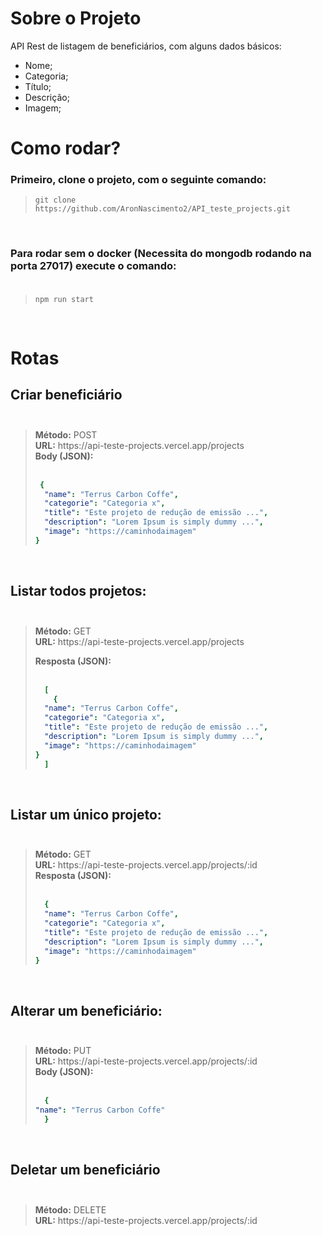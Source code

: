 # Sobre o Projeto
API Rest de listagem de beneficiários,
com alguns dados básicos:
 * Nome;
 * Categoria;
 * Título;
 * Descrição;
 * Imagem;


# Como rodar?
  ### Primeiro, clone o projeto, com o seguinte comando:
  <blockquote>
    <code>git clone https://github.com/AronNascimento2/API_teste_projects.git</code>
  </blockquote>
  </br>

  ### Para rodar sem o docker (Necessita do mongodb rodando na porta 27017) execute o comando: </br></br>
  <blockquote>
    <code>npm run start</code>
  </blockquote>
  </br>


 
# Rotas
## Criar beneficiário </br></br>

<blockquote>
  <strong>Método:</strong> POST </br>
  <strong>URL:</strong> https://api-teste-projects.vercel.app/projects </br>
  <strong>Body (JSON):</strong> </br> </br>

  ```yaml
   {
    "name": "Terrus Carbon Coffe",
    "categorie": "Categoria x",
    "title": "Este projeto de redução de emissão ...",
    "description": "Lorem Ipsum is simply dummy ...",
    "image": "https://caminhodaimagem"
  }
  ```
</blockquote>
</br>

## Listar todos projetos: </br></br>

<blockquote>
  <strong>Método:</strong> GET </br>
  <strong>URL:</strong> https://api-teste-projects.vercel.app/projects </br>

  <strong>Resposta (JSON):</strong> </br></br>

  ```yaml
    [
      {
    "name": "Terrus Carbon Coffe",
    "categorie": "Categoria x",
    "title": "Este projeto de redução de emissão ...",
    "description": "Lorem Ipsum is simply dummy ...",
    "image": "https://caminhodaimagem"
  }
    ]
  ```
</blockquote>
</br>

## Listar um único projeto: </br></br>

<blockquote>
  <strong>Método:</strong> GET </br>
  <strong>URL:</strong> https://api-teste-projects.vercel.app/projects/:id </br>
  <strong>Resposta (JSON):</strong> </br></br>

  ```yaml
    {
    "name": "Terrus Carbon Coffe",
    "categorie": "Categoria x",
    "title": "Este projeto de redução de emissão ...",
    "description": "Lorem Ipsum is simply dummy ...",
    "image": "https://caminhodaimagem"
  }
  ```
</blockquote>
</br>

## Alterar um beneficiário: </br></br>

<blockquote>
  <strong>Método:</strong> PUT </br>
  <strong>URL:</strong>  https://api-teste-projects.vercel.app/projects/:id </br>
  <strong>Body (JSON):</strong> </br> </br>

  ```yaml
    {
 "name": "Terrus Carbon Coffe"
    }
  ```
</blockquote>
</br>

## Deletar um beneficiário </br></br>

<blockquote>
 <strong>Método:</strong> DELETE </br>
  <strong>URL:</strong> https://api-teste-projects.vercel.app/projects/:id
</blockquote>
</br>



